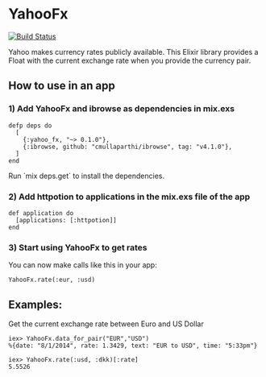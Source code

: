 YahooFx
=======

[![Build
Status](https://travis-ci.org/lau/yahoo_fx.svg?branch=master)](https://travis-ci.org/lau/yahoo_fx)

Yahoo makes currency rates publicly available. This Elixir library provides a Float with the current exchange rate when you provide the currency pair.

## How to use in an app

### 1) Add YahooFx and ibrowse as dependencies in mix.exs

    defp deps do
      [
        {:yahoo_fx, "~> 0.1.0"},
        {:ibrowse, github: "cmullaparthi/ibrowse", tag: "v4.1.0"},
      ]
    end

Run ´mix deps.get´ to install the dependencies.

### 2) Add httpotion to applications in the mix.exs file of the app

    def application do
      [applications: [:httpotion]]
    end

### 3) Start using YahooFx to get rates

You can now make calls like this in your app:

    YahooFx.rate(:eur, :usd)

## Examples:

Get the current exchange rate between Euro and US Dollar

    iex> YahooFx.data_for_pair("EUR","USD")
    %{date: "8/1/2014", rate: 1.3429, text: "EUR to USD", time: "5:33pm"}

    iex> YahooFx.rate(:usd, :dkk)[:rate]
    5.5526


